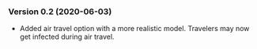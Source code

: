 ### Version 0.2 (2020-06-03)
- Added air travel option with a more realistic model. Travelers may now get infected during air travel.